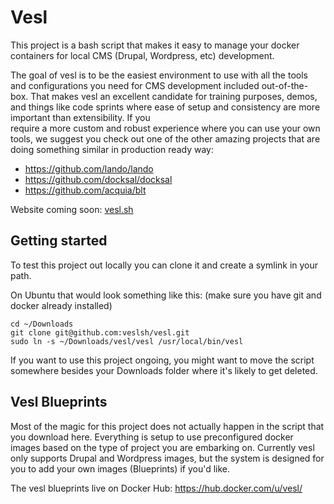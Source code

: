 # Vesl
This project is a bash script that makes it easy to
manage your docker containers for local CMS (Drupal, 
Wordpress, etc) development.

The goal of vesl is to be the easiest 
environment to use with all the tools and 
configurations you need for CMS development 
included out-of-the-box. That makes vesl an
excellent candidate for training purposes,
demos, and things like code sprints where
ease of setup and consistency are more 
important than extensibility. If you  
require a more custom and robust experience
where you can use your own tools, we 
suggest you check out one of the other 
amazing projects that are doing something 
similar in production ready way:
- https://github.com/lando/lando
- https://github.com/docksal/docksal
- https://github.com/acquia/blt

Website coming soon: [vesl.sh](http://vesl.sh)

## Getting started
To test this project out locally you can clone it
and create a symlink in your path.

On Ubuntu that would look something like this:
(make sure you have git and docker already installed)
```
cd ~/Downloads
git clone git@github.com:veslsh/vesl.git
sudo ln -s ~/Downloads/vesl/vesl /usr/local/bin/vesl
```

If you want to use this project ongoing, you might want to 
move the script somewhere besides your Downloads folder
where it's likely to get deleted.

## Vesl Blueprints
Most of the magic for this project does not actually happen
in the script that you download here. Everything is setup
to use preconfigured docker images based on the type of
project you are embarking on. Currently vesl only supports
Drupal and Wordpress images, but the system is designed for
you to add your own images (Blueprints) if you'd like.

The vesl blueprints live on Docker Hub: https://hub.docker.com/u/vesl/
